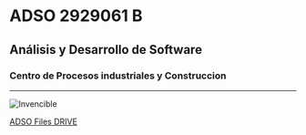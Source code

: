 # ADSO 2929061 B

## Análisis y Desarrollo de Software 

### Centro de Procesos industriales y Construccion

___

![Invencible](https://tinyurl.com/3cckkthc)

[ADSO Files DRIVE](https://tinyurl.com/wnkk334u)

